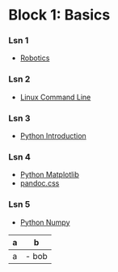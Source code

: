 # Block 1: Basics

### Lsn 1

- [Robotics](lsn1-Intro.pptx)

### Lsn 2

- [Linux Command Line](lsn2-linux.pptx)

### Lsn 3

- [Python Introduction](lsn3-python.pptx)

### Lsn 4

- [Python Matplotlib](lsn4_matplotlib.ipynb)
- [pandoc.css](pandoc.css)

### Lsn 5

- [Python Numpy](lsn5_numpy_sympy.ipynb)


| a | b|
|---|---|
| a | - bob |
